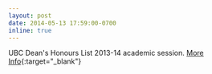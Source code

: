 ```yaml
---
layout: post
date: 2014-05-13 17:59:00-0700
inline: true
---
```


UBC Dean's Honours List 2013-14 academic session. [More Info](http://www.calendar.ubc.ca/vancouver/index.cfm?tree=12,194,795,876){:target="\_blank"}